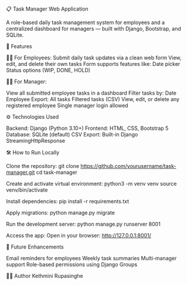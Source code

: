 📋 Task Manager Web Application

A role-based daily task management system for employees and a centralized dashboard for managers — built with Django, Bootstrap, and SQLite.

🚀 Features

👩‍💼 For Employees:
Submit daily task updates via a clean web form
View, edit, and delete their own tasks
Form supports features like:
  Date picker
  Status options (WIP, DONE, HOLD)

🧑‍💼 For Manager:

View all submitted employee tasks in a dashboard
Filter tasks by:
  Date
  Employee
Export:
  All tasks
  Filtered tasks (CSV)
View, edit, or delete any registered employee
Single manager login allowed

⚙️ Technologies Used

Backend: Django (Python 3.10+)
Frontend: HTML, CSS, Bootstrap 5
Database: SQLite (default)
CSV Export: Built-in Django StreamingHttpResponse

🛠️ How to Run Locally

Clone the repository:
  git clone https://github.com/yourusername/task-manager.git
  cd task-manager

Create and activate virtual environment:
  python3 -m venv venv
  source venv/bin/activate

Install dependencies:
  pip install -r requirements.txt

Apply migrations:
  python manage.py migrate

Run the development server:
  python manage.py runserver 8001

Access the app:
  Open in your browser: http://127.0.0.1:8001/


📌 Future Enhancements

Email reminders for employees
Weekly task summaries
Multi-manager support
Role-based permissions using Django Groups

🧑‍💻 Author
Kethmini Rupasinghe

